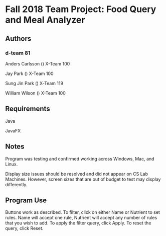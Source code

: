 # Fall 2018 Team Project: Food Query and Meal Analyzer

## Authors
### d-team 81

Anders Carlsson () X-Team 100

Jay Park () X-Team 100

Sung Jin Park () X-Team 119

William Wilson () X-Team 100

## Requirements
Java

JavaFX

## Notes
Program was testing and confirmed working across Windows, Mac, and Linux.

Display size issues should be resolved and did not appear on CS Lab Machines.  However, screen sizes that are out of budget to test may display differently.

## Program Use
Buttons work as described.  To filter, click on either Name or Nutrient to set rules.  Name will accept one rule, Nutrient will accept any number of rules that you wish to add.  To apply the filter query, click Apply.  To reset the query, click Reset.
